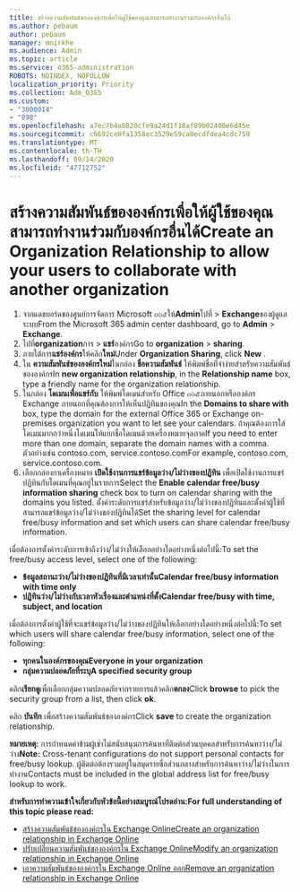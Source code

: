 ```yaml
---
title: สร้างความสัมพันธ์ขององค์กรเพื่อให้ผู้ใช้ของคุณสามารถทำงานร่วมกับองค์กรอื่นได้
ms.author: pebaum
author: pebaum
manager: mnirkhe
ms.audience: Admin
ms.topic: article
ms.service: o365-administration
ROBOTS: NOINDEX, NOFOLLOW
localization_priority: Priority
ms.collection: Adm_O365
ms.custom:
- "3800014"
- "898"
ms.openlocfilehash: a7ec7b4a8020cfe9a24d1f18af89b02400e6d45e
ms.sourcegitcommit: c6692ce0fa1358ec3529e59ca0ecdfdea4cdc759
ms.translationtype: MT
ms.contentlocale: th-TH
ms.lasthandoff: 09/14/2020
ms.locfileid: "47712752"
---
```

# <a name="create-an-organization-relationship-to-allow-your-users-to-collaborate-with-another-organization"></a><span data-ttu-id="b989d-102">สร้างความสัมพันธ์ขององค์กรเพื่อให้ผู้ใช้ของคุณสามารถทำงานร่วมกับองค์กรอื่นได้</span><span class="sxs-lookup"><span data-stu-id="b989d-102">Create an Organization Relationship to allow your users to collaborate with another organization</span></span>

1. <span data-ttu-id="b989d-103">จากแดชบอร์ดของศูนย์การจัดการ Microsoft ๓๖๕ให้**Admin**ไปที่  >  **Exchange**ของผู้ดูแลระบบ</span><span class="sxs-lookup"><span data-stu-id="b989d-103">From the Microsoft 365 admin center dashboard, go to **Admin** > **Exchange**.</span></span>
2. <span data-ttu-id="b989d-104">ไปที่**organization**การ  >  **แชร์**องค์กร</span><span class="sxs-lookup"><span data-stu-id="b989d-104">Go to **organization** > **sharing**.</span></span>
3. <span data-ttu-id="b989d-105">ภายใต้การ**แชร์องค์กร**ให้คลิก**ใหม่**</span><span class="sxs-lookup"><span data-stu-id="b989d-105">Under **Organization Sharing**, click **New** .</span></span>
4. <span data-ttu-id="b989d-106">ใน **ความสัมพันธ์ขององค์กรใหม่**ในกล่อง **ชื่อความสัมพันธ์** ให้พิมพ์ชื่อที่จำง่ายสำหรับความสัมพันธ์ขององค์กร</span><span class="sxs-lookup"><span data-stu-id="b989d-106">In **new organization relationship**, in the **Relationship name** box, type a friendly name for the organization relationship.</span></span>
5. <span data-ttu-id="b989d-107">ในกล่อง **โดเมนเพื่อแชร์กับ** ให้พิมพ์โดเมนสำหรับ Office ๓๖๕ภายนอกหรือองค์กร Exchange ภายนอกที่คุณต้องการให้เห็นปฏิทินของคุณ</span><span class="sxs-lookup"><span data-stu-id="b989d-107">In the **Domains to share with** box, type the domain for the external Office 365 or Exchange on-premises organization you want to let see your calendars.</span></span> <span data-ttu-id="b989d-108">ถ้าคุณต้องการใส่โดเมนมากกว่าหนึ่งโดเมนให้แยกชื่อโดเมนด้วยเครื่องหมายจุลภาค</span><span class="sxs-lookup"><span data-stu-id="b989d-108">If you need to enter more than one domain, separate the domain names with a comma.</span></span> <span data-ttu-id="b989d-109">ตัวอย่างเช่น contoso.com, service.contoso.com</span><span class="sxs-lookup"><span data-stu-id="b989d-109">For example, contoso.com, service.contoso.com.</span></span>
6. <span data-ttu-id="b989d-110">เลือกกล่องกาเครื่องหมาย **เปิดใช้งานการแชร์ข้อมูลว่าง/ไม่ว่างของปฏิทิน** เพื่อเปิดใช้งานการแชร์ปฏิทินกับโดเมนที่คุณอยู่ในรายการ</span><span class="sxs-lookup"><span data-stu-id="b989d-110">Select the **Enable calendar free/busy information sharing** check box to turn on calendar sharing with the domains you listed.</span></span> <span data-ttu-id="b989d-111">ตั้งค่าระดับการแชร์สำหรับข้อมูลว่าง/ไม่ว่างของปฏิทินและตั้งค่าผู้ใช้ที่สามารถแชร์ข้อมูลว่าง/ไม่ว่างของปฏิทินได้</span><span class="sxs-lookup"><span data-stu-id="b989d-111">Set the sharing level for calendar free/busy information and set which users can share calendar free/busy information.</span></span>  

<span data-ttu-id="b989d-112">เมื่อต้องการตั้งค่าระดับการเข้าถึงว่าง/ไม่ว่างให้เลือกอย่างใดอย่างหนึ่งต่อไปนี้:</span><span class="sxs-lookup"><span data-stu-id="b989d-112">To set the free/busy access level, select one of the following:</span></span>

- <span data-ttu-id="b989d-113">**ข้อมูลสถานะว่าง/ไม่ว่างของปฏิทินที่มีเวลาเท่านั้น**</span><span class="sxs-lookup"><span data-stu-id="b989d-113">**Calendar free/busy information with time only**</span></span>
- <span data-ttu-id="b989d-114">**ปฏิทินว่าง/ไม่ว่างกับเวลาหัวเรื่องและตำแหน่งที่ตั้ง**</span><span class="sxs-lookup"><span data-stu-id="b989d-114">**Calendar free/busy with time, subject, and location**</span></span>  

 <span data-ttu-id="b989d-115">เมื่อต้องการตั้งค่าผู้ใช้ที่จะแชร์ข้อมูลว่าง/ไม่ว่างของปฏิทินให้เลือกอย่างใดอย่างหนึ่งต่อไปนี้:</span><span class="sxs-lookup"><span data-stu-id="b989d-115">To set which users will share calendar free/busy information, select one of the following:</span></span>

- <span data-ttu-id="b989d-116">**ทุกคนในองค์กรของคุณ**</span><span class="sxs-lookup"><span data-stu-id="b989d-116">**Everyone in your organization**</span></span>
- <span data-ttu-id="b989d-117">**กลุ่มความปลอดภัยที่ระบุ**</span><span class="sxs-lookup"><span data-stu-id="b989d-117">**A specified security group**</span></span>  

<span data-ttu-id="b989d-118">คลิก**เรียกดู**เพื่อเลือกกลุ่มความปลอดภัยจากรายการแล้วคลิก**ตกลง**</span><span class="sxs-lookup"><span data-stu-id="b989d-118">Click **browse** to pick the security group from a list, then click **ok**.</span></span>

<span data-ttu-id="b989d-119">คลิก **บันทึก** เพื่อสร้างความสัมพันธ์ขององค์กร</span><span class="sxs-lookup"><span data-stu-id="b989d-119">Click **save** to create the organization relationship.</span></span>  

<span data-ttu-id="b989d-120">**หมายเหตุ:** การกำหนดค่าข้ามผู้เช่าไม่สนับสนุนการค้นหาที่ติดต่อส่วนบุคคลสำหรับการค้นหาว่าง/ไม่ว่าง</span><span class="sxs-lookup"><span data-stu-id="b989d-120">**Note:** Cross-tenant configurations do not support personal contacts for free/busy lookup.</span></span> <span data-ttu-id="b989d-121">ผู้ติดต่อต้องรวมอยู่ในสมุดรายชื่อส่วนกลางสำหรับการค้นหาว่าง/ไม่ว่างในการทำงาน</span><span class="sxs-lookup"><span data-stu-id="b989d-121">Contacts must be included in the global address list for free/busy lookup to work.</span></span>

<span data-ttu-id="b989d-122">**สำหรับการทำความเข้าใจเกี่ยวกับหัวข้อนี้อย่างสมบูรณ์โปรดอ่าน:**</span><span class="sxs-lookup"><span data-stu-id="b989d-122">**For full understanding of this topic please read:**</span></span>

- [<span data-ttu-id="b989d-123">สร้างความสัมพันธ์ขององค์กรใน Exchange Online</span><span class="sxs-lookup"><span data-stu-id="b989d-123">Create an organization relationship in Exchange Online</span></span>](https://docs.microsoft.com/exchange/sharing/organization-relationships/create-an-organization-relationship)
- [<span data-ttu-id="b989d-124">ปรับเปลี่ยนความสัมพันธ์ขององค์กรใน Exchange Online</span><span class="sxs-lookup"><span data-stu-id="b989d-124">Modify an organization relationship in Exchange Online</span></span>](https://docs.microsoft.com/exchange/sharing/organization-relationships/modify-an-organization-relationship)
- [<span data-ttu-id="b989d-125">เอาความสัมพันธ์ขององค์กรใน Exchange Online ออก</span><span class="sxs-lookup"><span data-stu-id="b989d-125">Remove an organization relationship in Exchange Online</span></span>](https://docs.microsoft.com/exchange/sharing/organization-relationships/remove-an-organization-relationship)
